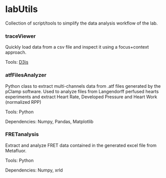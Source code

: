 # labUtils

Collection of script/tools to simplify the data analysis workflow of the lab.

### traceViewer

Quickly load data from a csv file and inspect it using a focus+context approach.

Tools: [D3js](https://d3js.org)

### atfFilesAnalyzer

Python class to extract multi-channels data from .atf files generated by the pClamp software.
Used to analyze files from Langendorff perfused hearts experiments and extract Heart Rate, Developed Pressure and Heart Work (normalized RPP)

Tools: Python

Dependencies: Numpy, Pandas, Matplotlib

### FRETanalysis

Extract and analyze FRET data contained in the generated excel file from Metafluor.

Tools: Python

Dependencies: Numpy, xrld
